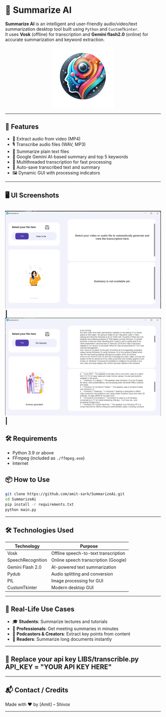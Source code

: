 # 🧠 Summarize AI

**Summarize AI** is an intelligent and user-friendly audio/video/text summarization desktop tool built using `Python` and `CustomTkinter`.  
It uses **Vosk** (offline) for transcription and **Gemini flash2.0** (online) for accurate summarization and keyword extraction.

<p align="center">
  <img src="assets/image/logo.png" alt="Summarize AI Logo" width="200"/>
</p>

---

## 🚀 Features

- 🎥 Extract audio from video (MP4)
- 🎙️ Transcribe audio files (WAV, MP3)
- 📄 Summarize plain text files
- 🤖 Google Gemini AI-based summary and top 5 keywords
- 🧵 Multithreaded transcription for fast processing
- 💾 Auto-save transcribed text and summary
- 🖼️ Dynamic GUI with processing indicators

---

## 🖥️ UI Screenshots


![Initial](assets/image/Screenshot2025-04-14204425.png) | ![Writing](assets/image/Screenshot(6).png) | 
---

## 🛠️ Requirements

- Python 3.9 or above
- FFmpeg (included as `./ffmpeg.exe`)
- Internet

## 📦 How to Use
```bash
git clone https://github.com/amit-sark/SummarizeAi.git
cd SummarizeAi
pip install -r requirements.txt
python main.py
```

---
## 🛠️ Technologies Used

| Technology        | Purpose                               |
|-------------------|----------------------------------------|
| Vosk              | Offline speech-to-text transcription   |
| SpeechRecognition | Online speech transcription (Google)   |
| Gemini Flash 2.0  | AI-powered text summarization          |
| Pydub             | Audio splitting and conversion         |
| PIL               | Image processing for GUI               |
| CustomTkinter     | Modern desktop GUI                     |

---

## 🧹 Real-Life Use Cases

- 🎓 **Students**: Summarize lectures and tutorials
- 🏢 **Professionals**: Get meeting summaries in minutes
- 🎤 **Podcasters & Creators**: Extract key points from content
- 📖 **Readers**: Summarize long documents instantly

---

## 🚀 Replace your api key LIBS/transcrible.py   API_KEY = "YOUR API KEY HERE"

---

## 📬 Contact / Credits

Made with ❤️ by [Amit] – Shivox

---